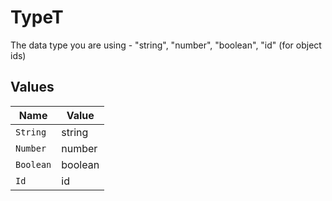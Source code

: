 # TypeT

The data type you are using - "string", "number", "boolean", "id" (for object ids)


## Values

| Name      | Value     |
| --------- | --------- |
| `String`  | string    |
| `Number`  | number    |
| `Boolean` | boolean   |
| `Id`      | id        |